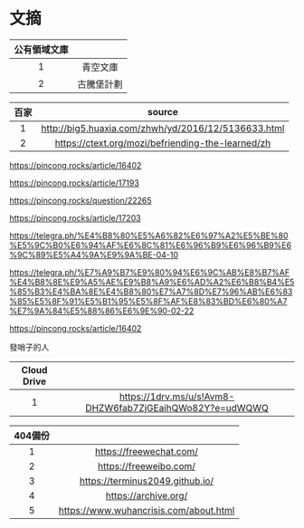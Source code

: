# 文摘
|公有領域文庫||
|:-:|:-:|
|1|青空文庫|
|2|古騰堡計劃|

|百家|source|
|:-:|:-:|
|1|http://big5.huaxia.com/zhwh/yd/2016/12/5136633.html|
|2|https://ctext.org/mozi/befriending-the-learned/zh|

https://pincong.rocks/article/16402

https://pincong.rocks/article/17193

https://pincong.rocks/question/22265

https://pincong.rocks/article/17203

https://telegra.ph/%E4%B8%80%E5%A6%82%E6%97%A2%E5%BE%80%E5%9C%B0%E6%94%AF%E6%8C%81%E6%96%B9%E6%96%B9%E6%9C%89%E5%A4%9A%E9%9A%BE-04-10

https://telegra.ph/%E7%A9%B7%E9%80%94%E6%9C%AB%E8%B7%AF%E4%B8%8E%E9%A5%AE%E9%B8%A9%E6%AD%A2%E6%B8%B4%E5%85%B3%E4%BA%8E%E4%B8%80%E7%A7%8D%E7%96%AB%E6%83%85%E5%8F%91%E5%B1%95%E5%8F%AF%E8%83%BD%E6%80%A7%E7%9A%84%E5%88%86%E6%9E%90-02-22

https://pincong.rocks/article/16402

發哨子的人

|Cloud Drive||
|:-:|:-:|
|1|https://1drv.ms/u/s!Avm8-DHZW6fab7ZjGEaihQWo82Y?e=udWQWQ|

|404備份||
|:-:|:-:|
|1|https://freewechat.com/|
|2|https://freeweibo.com/|
|3|https://terminus2049.github.io/|
|4|https://archive.org/|
|5|https://www.wuhancrisis.com/about.html|
